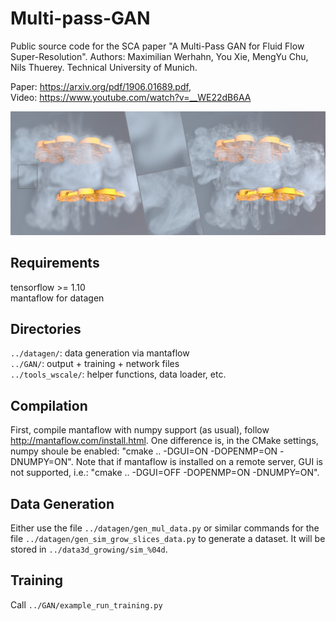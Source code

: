 # Multi-pass-GAN  

Public source code for the SCA paper "A Multi-Pass GAN for Fluid Flow Super-Resolution". Authors: Maximilian Werhahn, You Xie, MengYu Chu, Nils Thuerey. Technical University of Munich.  

Paper: https://arxiv.org/pdf/1906.01689.pdf,  
Video: https://www.youtube.com/watch?v=__WE22dB6AA  

![An example of our 8x model (low-res left, ours right)](resources/teaser5.png)

## Requirements  
  
tensorflow >= 1.10  
mantaflow for datagen  

## Directories  
`../datagen/`:			data generation via mantaflow  
`../GAN/`:					output + training + network files  
`../tools_wscale/`:	helper functions, data loader, etc.  

## Compilation  
First, compile mantaflow with numpy support (as usual), follow 
http://mantaflow.com/install.html.
One difference is, in the CMake settings, numpy shoule be enabled: 
"cmake .. -DGUI=ON -DOPENMP=ON -DNUMPY=ON".
Note that if mantaflow is installed on a remote server, GUI is not supported, i.e.:
"cmake .. -DGUI=OFF -DOPENMP=ON -DNUMPY=ON".

## Data Generation  
Either use the file `../datagen/gen_mul_data.py` or similar commands for the file `../datagen/gen_sim_grow_slices_data.py` to generate a dataset. It will be stored in `../data3d_growing/sim_%04d`.

## Training  
Call `../GAN/example_run_training.py`
